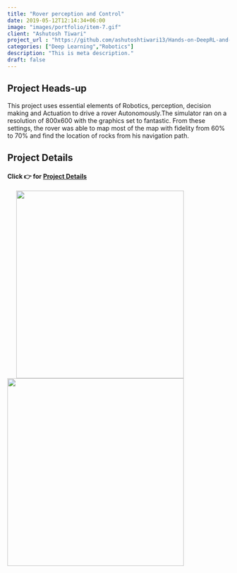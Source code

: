 ```yaml
---
title: "Rover perception and Control"
date: 2019-05-12T12:14:34+06:00
image: "images/portfolio/item-7.gif"
client: "Ashutosh Tiwari"
project_url : "https://github.com/ashutoshtiwari13/Hands-on-DeepRL-and-DL"
categories: ["Deep Learning","Robotics"]
description: "This is meta description."
draft: false
---
```


## Project Heads-up

This project uses essential elements of Robotics, perception, decision making and Actuation to drive a rover Autonomously.The simulator ran on a resolution of 800x600 with the graphics set to fantastic. From these settings, the rover was able to map most of the map with fidelity from 60% to 70% and find the location of rocks from his navigation path.


## Project Details

#### Click 👉 for [Project Details](https://github.com/ashutoshtiwari13/RoverWorld-perception-Control)

<img src="https://github.com/ashutoshtiwari13/RoverWorld-perception-Control/blob/master/SimulationOutput/simulate2.gif" height="425px" width="380px" hspace="20"/><img src="https://github.com/ashutoshtiwari13/RoverWorld-perception-Control/blob/master/SimulationOutput/simulate1.gif" height="425px" width="400px"/>
